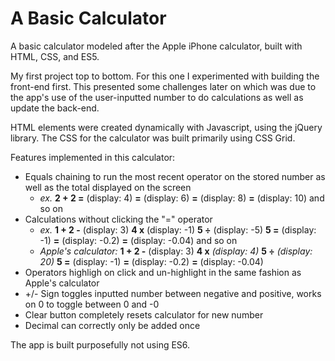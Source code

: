 # A Basic Calculator
A basic calculator modeled after the Apple iPhone calculator, built with HTML, CSS, and ES5.

My first project top to bottom.
For this one I experimented with building the front-end first. 
This presented some challenges later on which was due to the app's use of the user-inputted number
to do calculations as well as update the back-end. 

HTML elements were created dynamically with Javascript, using the jQuery library.
The CSS for the calculator was built primarily using CSS Grid.

Features implemented in this calculator:
* Equals chaining to run the most recent operator on the stored number as well as the total displayed on the screen
  * *ex.* **2 + 2 =** (display: 4) **=** (display: 6) **=** (display: 8) **=** (display: 10) and so on
* Calculations without clicking the "=" operator
  * *ex.* **1 + 2 -** (display: 3) **4 x** (display: -1) **5 ÷** (display: -5) **5 =** (display: -1) **=** (display: -0.2) **=** (display: -0.04) and so on
  * *Apple's calculator:* **1 + 2 -** (display: 3) **4 x** _(display: 4)_ **5 ÷** _(display: 20)_ **5 =** (display: -1) **=** (display: -0.2) **=** (display: -0.04)
* Operators highligh on click and un-highlight in the same fashion as Apple's calculator
* +/- Sign toggles inputted number between negative and positive, works on 0 to toggle between 0 and -0
* Clear button completely resets calculator for new number
* Decimal can correctly only be added once

The app is built purposefully not using ES6.
